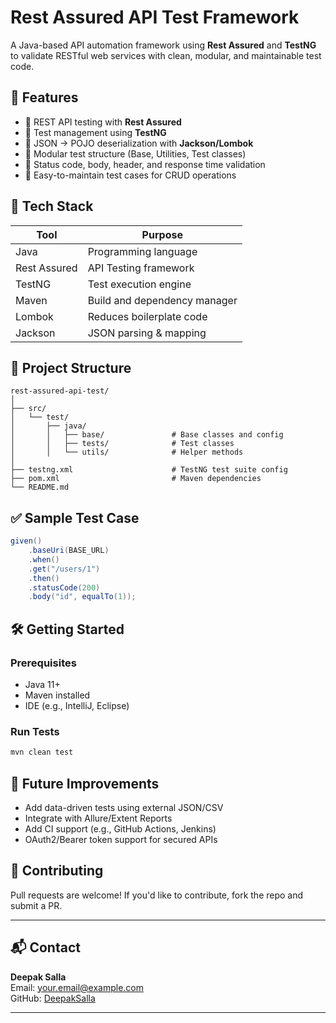 
# Rest Assured API Test Framework

A Java-based API automation framework using **Rest Assured** and **TestNG** to validate RESTful web services with clean, modular, and maintainable test code.

## 🚀 Features

- 🔹 REST API testing with **Rest Assured**
- 🔹 Test management using **TestNG**
- 🔹 JSON → POJO deserialization with **Jackson/Lombok**
- 🔹 Modular test structure (Base, Utilities, Test classes)
- 🔹 Status code, body, header, and response time validation
- 🔹 Easy-to-maintain test cases for CRUD operations

## 🧰 Tech Stack

| Tool            | Purpose                      |
|-----------------|------------------------------|
| Java            | Programming language         |
| Rest Assured    | API Testing framework        |
| TestNG          | Test execution engine        |
| Maven           | Build and dependency manager |
| Lombok          | Reduces boilerplate code     |
| Jackson         | JSON parsing & mapping       |

## 📁 Project Structure

```
rest-assured-api-test/
│
├── src/
│   └── test/
│       ├── java/
│       │   ├── base/               # Base classes and config
│       │   ├── tests/              # Test classes
│       │   └── utils/              # Helper methods
│
├── testng.xml                      # TestNG test suite config
├── pom.xml                         # Maven dependencies
└── README.md
```

## ✅ Sample Test Case

```java
given()
    .baseUri(BASE_URL)
    .when()
    .get("/users/1")
    .then()
    .statusCode(200)
    .body("id", equalTo(1));
```

## 🛠️ Getting Started

### Prerequisites

- Java 11+
- Maven installed
- IDE (e.g., IntelliJ, Eclipse)

### Run Tests

```bash
mvn clean test
```

## 📌 Future Improvements

- Add data-driven tests using external JSON/CSV
- Integrate with Allure/Extent Reports
- Add CI support (e.g., GitHub Actions, Jenkins)
- OAuth2/Bearer token support for secured APIs

## 🤝 Contributing

Pull requests are welcome! If you'd like to contribute, fork the repo and submit a PR.

---

## 📬 Contact

**Deepak Salla**  
Email: your.email@example.com  
GitHub: [DeepakSalla](https://github.com/DeepakSalla)

---
